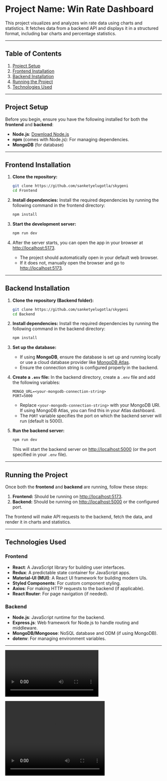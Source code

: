 # Project Name: **Win Rate Dashboard**

This project visualizes and analyzes win rate data using charts and statistics. It fetches data from a backend API and displays it in a structured format, including bar charts and percentage statistics.

---

## Table of Contents

1. [Project Setup](#project-setup)
2. [Frontend Installation](#frontend-installation)
3. [Backend Installation](#backend-installation)
4. [Running the Project](#running-the-project)
5. [Technologies Used](#technologies-used)

---

## Project Setup

Before you begin, ensure you have the following installed for both the **frontend** and **backend**:

- **Node.js**: [Download Node.js](https://nodejs.org/)
- **npm** (comes with Node.js): For managing dependencies.
- **MongoDB** (for database)

---

## Frontend Installation

1. **Clone the repository:**

    ```bash
    git clone https://github.com/sanketyelugotla/skygeni
    cd Frontend
    ```

2. **Install dependencies:**
    Install the required dependencies by running the following command in the frontend directory:

    ```bash
    npm install
    ```

3. **Start the development server:**

    ```bash
    npm run dev
    ```

4. After the server starts, you can open the app in your browser at [http://localhost:5173](http://localhost:5173).

    - The project should automatically open in your default web browser.
    - If it does not, manually open the browser and go to [http://localhost:5173](http://localhost:5173).

---

## Backend Installation

1. **Clone the repository (Backend folder):**

    ```bash
    git clone https://github.com/sanketyelugotla/skygeni
    cd Backend
    ```

2. **Install dependencies:**
    Install the required dependencies by running the following command in the backend directory:

    ```bash
    npm install
    ```

3. **Set up the database:**
    - If using **MongoDB**, ensure the database is set up and running locally or use a cloud database provider like [MongoDB Atlas](https://www.mongodb.com/cloud/atlas).
    - Ensure the connection string is configured properly in the backend.

4. **Create a `.env` file:**
    In the backend directory, create a `.env` file and add the following variables:

    ```
    MONGO_URL=<your-mongodb-connection-string>
    PORT=5000
    ```

    - Replace `<your-mongodb-connection-string>` with your MongoDB URI. If using MongoDB Atlas, you can find this in your Atlas dashboard.
    - The `PORT` variable specifies the port on which the backend server will run (default is 5000).

5. **Run the backend server:**

    ```bash
    npm run dev
    ```

    This will start the backend server on [http://localhost:5000](http://localhost:5000) (or the port specified in your `.env` file).

---

## Running the Project

Once both the **frontend** and **backend** are running, follow these steps:

1. **Frontend:** Should be running on [http://localhost:5173](http://localhost:5173).
2. **Backend:** Should be running on [http://localhost:5000](http://localhost:5000) or the configured port.

The frontend will make API requests to the backend, fetch the data, and render it in charts and statistics.

---

## Technologies Used

### Frontend

- **React**: A JavaScript library for building user interfaces.
- **Redux**: A predictable state container for JavaScript apps.
- **Material-UI (MUI)**: A React UI framework for building modern UIs.
- **Styled Components**: For custom component styling.
- **Axios**: For making HTTP requests to the backend (if applicable).
- **React Router**: For page navigation (if needed).

### Backend

- **Node.js**: JavaScript runtime for the backend.
- **Express.js**: Web framework for Node.js to handle routing and middleware.
- **MongoDB/Mongoose**: NoSQL database and ODM (if using MongoDB).
- **dotenv**: For managing environment variables.

---

![WebM Video](./Videos/iPhone-13-PRO-MAX.webm)

<video width="320" height="240" controls>
  <source src="./Videos/iPhone-13-PRO-MAX.webm" type="video/webm">
  Your browser does not support the video tag.
</video>
